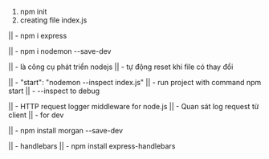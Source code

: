<!-- stated with npm init to create project  -->
1. npm init
2. creating file index.js


<!-- install express  -->
|| - npm i express


<!-- npm i nodemon --save-dev for dev  -->
|| - npm i nodemon --save-dev 

|| - là công cụ phát triển nodejs
|| - tự động reset khi file có thay đổi


<!--  add key + value to scrpit in package.json -->
|| - "start": "nodemon --inspect index.js"
|| - run project with command npm start
|| - --inspect to debug


<!-- Morgan -->
|| - HTTP request logger middleware for node.js
|| - Quan sát log request từ client
|| - for dev

|| - npm install morgan --save-dev


 <!-- Template engines -->
|| - handlebars
|| - npm install express-handlebars
